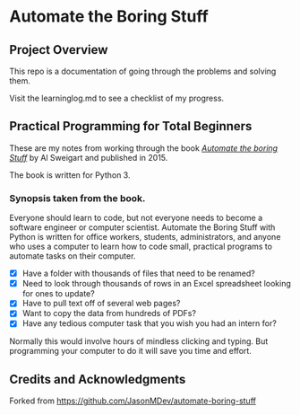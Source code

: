 # Automate the Boring Stuff

## Project Overview
This repo is a documentation of going through the problems and solving them.

Visit the learninglog.md to see a checklist of my progress.



## Practical Programming for Total Beginners

These are my notes from working through the book
[*Automate the boring Stuff*](https://automatetheboringstuff.com/)
by Al Sweigart and published in 2015.

The book is written for Python 3. 

### Synopsis taken from the book.

Everyone should learn to code, but not everyone needs to become a software engineer or computer scientist. Automate the Boring Stuff with Python is written for office workers, students, administrators, and anyone who uses a computer to learn how to code small, practical programs to automate tasks on their computer.

- [x] Have a folder with thousands of files that need to be renamed?
- [x] Need to look through thousands of rows in an Excel spreadsheet looking for ones to update?
- [x] Have to pull text off of several web pages?
- [x] Want to copy the data from hundreds of PDFs?
- [x] Have any tedious computer task that you wish you had an intern for?

Normally this would involve hours of mindless clicking and typing. But programming your computer to do it will save you time and effort.

## Credits and Acknowledgments
Forked from https://github.com/JasonMDev/automate-boring-stuff

